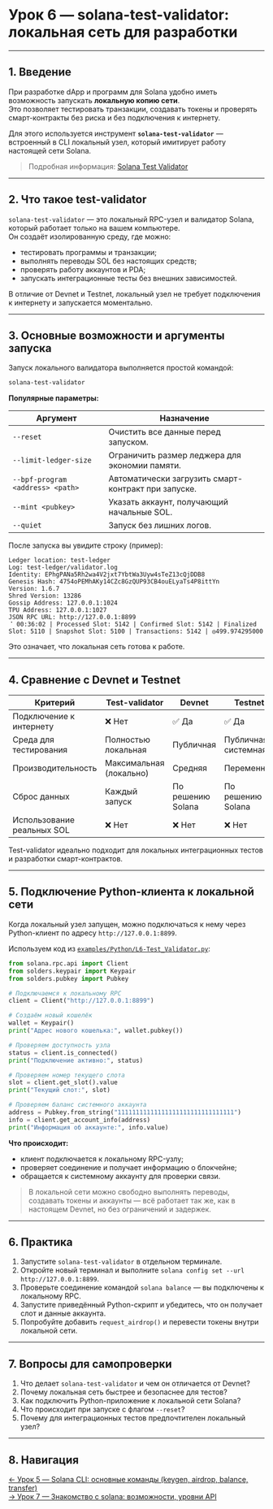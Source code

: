 # Урок 6 — solana-test-validator: локальная сеть для разработки

---

## 1. Введение

При разработке dApp и программ для Solana удобно иметь возможность запускать **локальную копию сети**.  
Это позволяет тестировать транзакции, создавать токены и проверять смарт-контракты без риска и без подключения к интернету.

Для этого используется инструмент **`solana-test-validator`** — встроенный в CLI локальный узел, который имитирует работу настоящей сети Solana.

> Подробная информация: [Solana Test Validator](https://docs.solanalabs.com/cli/examples/test-validator)

---

## 2. Что такое test-validator

`solana-test-validator` — это локальный RPC-узел и валидатор Solana, который работает только на вашем компьютере.  
Он создаёт изолированную среду, где можно:

- тестировать программы и транзакции;
- выполнять переводы SOL без настоящих средств;
- проверять работу аккаунтов и PDA;
- запускать интеграционные тесты без внешних зависимостей.

В отличие от Devnet и Testnet, локальный узел не требует подключения к интернету и запускается моментально.

---

## 3. Основные возможности и аргументы запуска

Запуск локального валидатора выполняется простой командой:

```bash
solana-test-validator
```

**Популярные параметры:**

| Аргумент | Назначение |
|-----------|------------|
| `--reset` | Очистить все данные перед запуском. |
| `--limit-ledger-size` | Ограничить размер леджера для экономии памяти. |
| `--bpf-program <address> <path>` | Автоматически загрузить смарт-контракт при запуске. |
| `--mint <pubkey>` | Указать аккаунт, получающий начальные SOL. |
| `--quiet` | Запуск без лишних логов. |

После запуска вы увидите строку (пример):

```
Ledger location: test-ledger
Log: test-ledger/validator.log
Identity: EPhgPANa5Rh2wa4V2jxt7YbtWa3Uyw4sTeZ13cQjDDB8
Genesis Hash: 4754oPEMhAKy14CZc8GzQUP93CB4ouELyaTs4P8ittYn
Version: 1.6.7
Shred Version: 13286
Gossip Address: 127.0.0.1:1024
TPU Address: 127.0.0.1:1027
JSON RPC URL: http://127.0.0.1:8899
⠈ 00:36:02 | Processed Slot: 5142 | Confirmed Slot: 5142 | Finalized Slot: 5110 | Snapshot Slot: 5100 | Transactions: 5142 | ◎499.974295000
```

Это означает, что локальная сеть готова к работе.

---

## 4. Сравнение с Devnet и Testnet

| Критерий | Test-validator | Devnet | Testnet |
|-----------|----------------|---------|----------|
| Подключение к интернету | ❌ Нет | ✅ Да | ✅ Да |
| Среда для тестирования | Полностью локальная | Публичная | Публичная, системная |
| Производительность | Максимальная (локально) | Средняя | Переменная |
| Сброс данных | Каждый запуск | По решению Solana | По решению Solana |
| Использование реальных SOL | ❌ Нет | ❌ Нет | ❌ Нет |

Test-validator идеально подходит для локальных интеграционных тестов и разработки смарт-контрактов.

---

## 5. Подключение Python-клиента к локальной сети

Когда локальный узел запущен, можно подключаться к нему через Python-клиент по адресу `http://127.0.0.1:8899`.

Используем код из [`examples/Python/L6-Test_Validator.py`](../examples/Python/L6-Test_Validator.py):

```python
from solana.rpc.api import Client
from solders.keypair import Keypair
from solders.pubkey import Pubkey

# Подключаемся к локальному RPC
client = Client("http://127.0.0.1:8899")

# Создаём новый кошелёк
wallet = Keypair()
print("Адрес нового кошелька:", wallet.pubkey())

# Проверяем доступность узла
status = client.is_connected()
print("Подключение активно:", status)

# Проверяем номер текущего слота
slot = client.get_slot().value
print("Текущий слот:", slot)

# Проверяем баланс системного аккаунта
address = Pubkey.from_string("11111111111111111111111111111111")
info = client.get_account_info(address)
print("Информация об аккаунте:", info.value)
```

**Что происходит:**
- клиент подключается к локальному RPC-узлу;
- проверяет соединение и получает информацию о блокчейне;
- обращается к системному аккаунту для проверки связи.

> В локальной сети можно свободно выполнять переводы, создавать токены и аккаунты — всё работает так же, как в настоящем Devnet, но без ограничений и задержек.

---

## 6. Практика

1. Запустите `solana-test-validator` в отдельном терминале.  
2. Откройте новый терминал и выполните `solana config set --url http://127.0.0.1:8899`.
3. Проверьте соединение командой `solana balance` — вы подключены к локальному RPC.
4. Запустите приведённый Python-скрипт и убедитесь, что он получает слот и данные аккаунта.
5. Попробуйте добавить `request_airdrop()` и перевести токены внутри локальной сети.

---

## 7. Вопросы для самопроверки

1. Что делает `solana-test-validator` и чем он отличается от Devnet?
2. Почему локальная сеть быстрее и безопаснее для тестов?
3. Как подключить Python-приложение к локальной сети Solana?
4. Что происходит при запуске с флагом `--reset`?
5. Почему для интеграционных тестов предпочтителен локальный узел?

---

## 8. Навигация

[← Урок 5 — Solana CLI: основные команды (keygen, airdrop, balance, transfer)](Lesson_5.md)  
[→ Урок 7 — Знакомство с solana: возможности, уровни API](Lesson_7.md)

